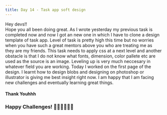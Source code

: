 ```yaml
---
title: Day 14 - Task app soft design
---
```


Hey devs!!     
Hope you all been doing great. As I wrote yesterday my previous task is completed now and now I got an new one in which I have to clone a design template of task app. Level of task 
is pretty high this time but no worries when you have such a great mentors above you who are treating me as they are my friends. This task needs to apply css at a next level and 
another obstacle is that I do not know what fonts, dimension, color pallete etc are used as the source is an image. Leveling up is very much neccesary in whatever field you are working.
Today I worked on the first page of the design. I learnt how to design blobs and designing on photoshop or illustrator is giving me best insight right now. I am happy that I am facing 
new challenges and eventually learning great things.   
#### Thank Youhhh
### Happy Challenges! 🏋️‍♀️🏋️‍♂️🏋️‍♀️
